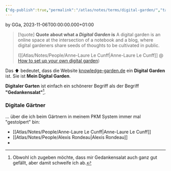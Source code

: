 ```yaml
---
{"dg-publish":true,"permalink":"/atlas/notes/terms/digital-garden/","tags":["class/termNote"],"noteIcon":""}
---
```


by GGa, 2023-11-06T00:00:00.000+01:00   

> [!quote] **Quote about what a *Digital Garden* is**
> A digital garden is an online space at the intersection of a notebook and a blog, where digital gardeners share seeds of thoughts to be cultivated in public.
> 
> ([[Atlas/Notes/People/Anne-Laure Le Cunff\|Anne-Laure Le Cunff]] @ [How to set up your own digital garden](https://nesslabs.com/digital-garden-set-up))
> 

Das ⬆️ bedeutet, dass die Website [knowledge-garden.de](https://knowledge-garden.de) ein **Digital Garden** ist. Sie ist **Mein Digital Garden**.

**Digitaler Garten** ist einfach ein schönerer Begriff als der Begriff **"Gedankensalat"**[^1].

### Digitale Gärtner
... über die ich beim Gärtnern in meinem PKM System immer mal "gestolpert" bin:
- [[Atlas/Notes/People/Anne-Laure Le Cunff\|Anne-Laure Le Cunff]]
- [[Atlas/Notes/People/Alexis Rondeau\|Alexis Rondeau]]
- 




[^1]: Obwohl ich zugeben möchte, dass mir Gedankensalat auch ganz gut gefällt, aber damit schweife ich ab.